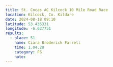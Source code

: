 ```yaml
---
title: St. Cocas AC Kilcock 10 Mile Road Race
location: Kilcock, Co. Kildare
date: 2024-08-18 09:10
latitude: 53.435331
longitude: -6.627751
results:
  - place: 51
    name: Ciara Broderick Farrell
    time: 1.04.28
    category: FS
    note: 
---
```

